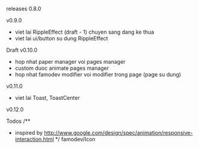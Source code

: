 releases 0.8.0

v0.9.0
- viet lai RippleEffect (draft - 1)
  chuyen sang dang ke thua
- viet lai ui/button su dung RippleEffect

Draft
v0.10.0
- hop nhat paper manager voi pages manager
- custom duoc animate pages manager
- hop nhat famodev modifier voi modifier trong page (page su dung)

v0.11.0
- viet lai Toast, ToastCenter

v0.12.0

Todos
/**
 * inspired by http://www.google.com/design/spec/animation/responsive-interaction.html
 */
famodev/Icon

